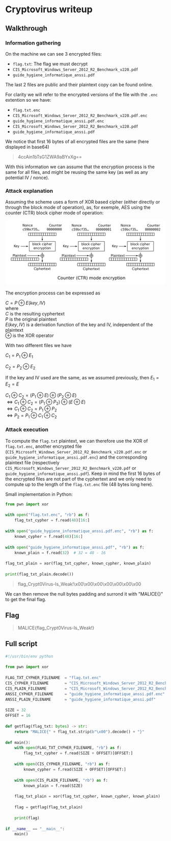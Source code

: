 # Cryptovirus writeup

## Walkthrough

### Information gathering

On the machine we can see 3 encrypted files:

- `flag.txt`: The flag we must decrypt
- `CIS_Microsoft_Windows_Server_2012_R2_Benchmark_v220.pdf`
- `guide_hygiene_informatique_anssi.pdf`

The last 2 files are public and their plaintext copy can be found online.

For clarity we will refer to the encrypted versions of the file with the `.enc` extention so we have:

- `flag.txt.enc`
- `CIS_Microsoft_Windows_Server_2012_R2_Benchmark_v220.pdf.enc`
- `guide_hygiene_informatique_anssi.pdf.enc`
- `CIS_Microsoft_Windows_Server_2012_R2_Benchmark_v220.pdf`
- `guide_hygiene_informatique_anssi.pdf`

We notice that first 16 bytes of all encrypted files are the same (here displayed in base64)

> 4ccAin1bTsG1ZWA9aBYxXg==

With this information we can assume that the encryption process is the same for all files, and might be reusing the same key (as well as any potential IV / nonce).

### Attack explanation

Assuming the scheme uses a form of XOR based cipher (either directly or through the block mode of operation), as, for exemple, AES using the counter (CTR) block cipher mode of operation:

![Diagram explaning the counter (CTR) block cipher mode of operation](_assets/ctr.png)

The encryption process can be expressed as

$C = P \oplus E(key, IV)$  
where  
$C$ is the resulting cyphertext  
$P$ is the original plaintext  
$E(key, IV)$ is a derivation function of the key and IV, independent of the plaintext  
$\oplus$ is the XOR operator

With two different files we have

$C_1 = P_1 \oplus E_1$

$C_2 = P_2 \oplus E_2$

If the key and IV used are the same, as we assumed previously, then $E_1 = E_2 = E$

$C_1 \oplus C_2 = (P_1 \oplus E) \oplus (P_2 \oplus E)$  
$\Leftrightarrow C_1 \oplus C_2 = (P_1 \oplus P_2) \oplus (E \oplus E)$  
$\Leftrightarrow C_1 \oplus C_2 = P_1 \oplus P_2$  
$\Leftrightarrow P_2 = P_1 \oplus C_1 \oplus C_2$

### Attack execution

To compute the `flag.txt` plaintext, we can therefore use the XOR of `flag.txt.enc`, another encrypted file (`CIS_Microsoft_Windows_Server_2012_R2_Benchmark_v220.pdf.enc` or `guide_hygiene_informatique_anssi.pdf.enc`) and the corresponding plaintext file (respectively `CIS_Microsoft_Windows_Server_2012_R2_Benchmark_v220.pdf` or `guide_hygiene_informatique_anssi.pdf`). Keep in mind the first 16 bytes of the encrypted files are not part of the cyphertext and we only need to compute up to the length of the `flag.txt.enc` file (48 bytes long here).

Small implementation in Python:

```py
from pwn import xor

with open("flag.txt.enc", "rb") as f:
    flag_txt_cypher = f.read(48)[16:]

with open("guide_hygiene_informatique_anssi.pdf.enc", "rb") as f:
    known_cypher = f.read(48)[16:]

with open("guide_hygiene_informatique_anssi.pdf", "rb") as f:
    known_plain = f.read(32)  # 32 = 48 - 16

flag_txt_plain = xor(flag_txt_cypher, known_cypher, known_plain)

print(flag_txt_plain.decode())
```

> flag_Crypt0Virus-Is_Weak!\x00\x00\x00\x00\x00\x00\x00

We can then remove the null bytes padding and surrond it with "MALICE{}" to get the final flag.

## Flag

> MALICE{flag_Crypt0Virus-Is_Weak!}

## Full script

```py
#!/usr/bin/env python

from pwn import xor

FLAG_TXT_CYPHER_FILENAME  = "flag.txt.enc"
CIS_CYPHER_FILENAME       = "CIS_Microsoft_Windows_Server_2012_R2_Benchmark_v220.pdf.enc"
CIS_PLAIN_FILENAME        = "CIS_Microsoft_Windows_Server_2012_R2_Benchmark_v220.pdf"
ANSSI_CYPHER_FILENAME     = "guide_hygiene_informatique_anssi.pdf.enc"
ANSSI_PLAIN_FILENAME      = "guide_hygiene_informatique_anssi.pdf"

SIZE = 32
OFFSET = 16

def getflag(flag_txt: bytes) -> str:
    return "MALICE{" + flag_txt.strip(b"\x00").decode() + "}"

def main():
    with open(FLAG_TXT_CYPHER_FILENAME, "rb") as f:
        flag_txt_cypher = f.read(SIZE + OFFSET)[OFFSET:]

    with open(CIS_CYPHER_FILENAME, "rb") as f:
        known_cypher = f.read(SIZE + OFFSET)[OFFSET:]

    with open(CIS_PLAIN_FILENAME, "rb") as f:
        known_plain = f.read(SIZE)

    flag_txt_plain = xor(flag_txt_cypher, known_cypher, known_plain)

    flag = getflag(flag_txt_plain)

    print(flag)

if __name__ == "__main__":
    main()
```
